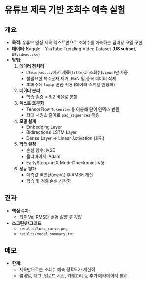 # 유튜브 제목 기반 조회수 예측 실험

## 개요

- **목적**: 유튜브 영상 제목 텍스트만으로 조회수를 예측하는 딥러닝 모델 구현
- **데이터**: Kaggle - YouTube Trending Video Dataset (**US subset**, `USvideos.csv`)
- **방법**:
  1. **데이터 전처리**
     - `USvideos.csv`에서 제목(`title`)과 조회수(`views`)만 사용
     - 불필요한 특수문자 제거, NaN 및 중복 데이터 삭제
     - 조회수에 `log1p` 변환 적용 (데이터 스케일 안정화)
  2. **데이터 분리**
     - 학습:검증 = 8:2 비율로 분할
  3. **텍스트 토큰화**
     - TensorFlow `Tokenizer`를 이용해 단어 인덱스 변환
     - 최대 시퀀스 길이로 `pad_sequences` 적용
  4. **모델 설계**
     - Embedding Layer
     - Bidirectional LSTM Layer
     - Dense Layer → Linear Activation (회귀)
  5. **학습 설정**
     - 손실 함수: MSE
     - 옵티마이저: Adam
     - EarlyStopping & ModelCheckpoint 적용
  6. **성능 평가**
     - 예측값 역변환(`expm1`) 후 RMSE 계산
     - 학습 및 검증 손실 시각화

## 결과

- **핵심 수치**:
  - 최종 Val RMSE: _실험 실행 후 기입_
- **스크린샷/그래프**:
  - `results/loss_curve.png`
  - `results/model_summary.txt`

## 메모

- **한계**:
  - 제목만으로는 조회수 예측 정확도가 제한적
  - 썸네일, 태그, 업로드 시간, 카테고리 등 추가 메타데이터 필요
